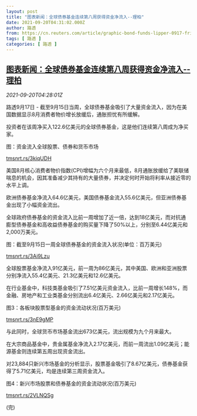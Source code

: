 ```yaml
---
layout: post
title: "图表新闻：全球债券基金连续第八周获得资金净流入--理柏"
date: 2021-09-20T04:31:02.000Z
author: 路透
from: https://cn.reuters.com/article/graphic-bond-funds-lipper-0917-fri-idCNKBS2GG05F
tags: [ 路透 ]
categories: [ 路透 ]
---
```

<!--1632112262000-->
[图表新闻：全球债券基金连续第八周获得资金净流入--理柏](https://cn.reuters.com/article/graphic-bond-funds-lipper-0917-fri-idCNKBS2GG05F)
------

<div>
<div><i>2021-09-20T04:28:01Z</i></div><p>路透9月17日 - 截至9月15日当周，全球债券基金吸引了大量资金流入，因为在美国数据显示8月消费者物价增长放缓后，通胀担忧有所缓解。</p><p>投资者在该周净买入122.6亿美元的全球债券基金，这是他们连续第八周成为净买家。</p><p>图：资金流入全球股票、债券和货币市场</p><p><a href="https://tmsnrt.rs/3kiqUDH">tmsnrt.rs/3kiqUDH</a></p><p>美国8月核心消费者物价指数(CPI)增幅为六个月来最低，8月通胀放缓给了美联储喘息的机会，因其准备减少其持有的大量债券，并决定何时开始将利率从接近零的水平上调。</p><p>欧洲债券基金净流入64.6亿美元，美国债券基金流入55.6亿美元，但亚洲债券基金出现了小幅资金流出。</p><p>全球政府债券基金的资金流入比前一周增加了近一倍，达到18亿美元，而对抗通膨型债券基金和高收益债券基金的购买量下降了50%以上，分别至6.44亿美元和2,000万美元。</p><p>图：截至9月15日一周全球债券基金的资金流入状况(单位：百万美元)</p><p><a href="https://tmsnrt.rs/3Ai9Lzu">tmsnrt.rs/3Ai9Lzu</a></p><p>全球股票基金净流入91亿美元，前一周为86亿美元，其中美国、欧洲和亚洲股票分别净流入55.4亿美元、21.3亿美元和12.6亿美元。</p><p>在行业基金中，科技类基金吸引了7.51亿美元资金流入，比前一周增长148%，而金融、房地产和工业类基金分别流出6.4亿美元、2.66亿美元和2.17亿美元。</p><p>图3：各板块股票型基金的资金流动状况(百万美元)</p><p><a href="https://tmsnrt.rs/3nE9gMP">tmsnrt.rs/3nE9gMP</a></p><p>与此同时，全球货币市场基金流出673亿美元，流出规模为九个月来最大。</p><p>在大宗商品基金中，贵金属基金净流入2.17亿美元，而前一周流出1.09亿美元；能源基金则连续第五周出现资金流出。</p><p>对23,884只新兴市场基金的分析显示，股票基金吸引了8.67亿美元，债券基金获得了5.71亿美元，均是连续第三周资金流入。</p><p>图4：新兴市场股票和债券基金的资金流动状况(百万美元)</p><p><a href="https://tmsnrt.rs/2VLNQSg">tmsnrt.rs/2VLNQSg</a></p><p>(完)</p>
</div>
